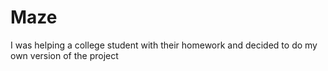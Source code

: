 # Maze
I was helping a college student with their homework and decided to do my own version of the project
